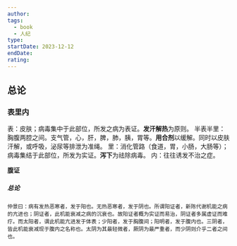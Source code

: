 ```yaml
---
author: 
tags:
  - book
  - 人纪
type: 
startDate: 2023-12-12
endDate: 
rating: 
---
```




## 总论

### 表里内

表：皮肤；病毒集中于此部位，所发之病为表证。**发汗解热**为原则。
半表半里：胸腹两腔之间。支气管，心，肝，脾，肺，胰，胃等。**用合剂**以缓解。同时以皮肤汗解，或呼吸，泌尿等排泄为准绳。
里：消化管路（食道，胃，小肠，大肠等）；病毒集结于此部位，所发为实证。**泻下**为祛除病毒。
内：往往诱发不治之症。


**腹证**

##### 总论
```ad-summary
仲景曰：病有发热恶寒者，发于阳也。无热恶寒者，发于阴也。所谓阳证者，新陈代谢机能之病的亢进也；阴证者，此机能衰减之病的沉衰也。故阳证者概为实证而易治，阴证者多属虚证而难疗。而太阳者，谓此机能亢进发于体表；少阳者，发于胸腹间；阳明者，发于腹内也。三阴者，皆此机能衰减现于腹内之名称也。太阴为其最轻微者，厥阴为最严重者，而少阴则介乎二者之间也。
```






























